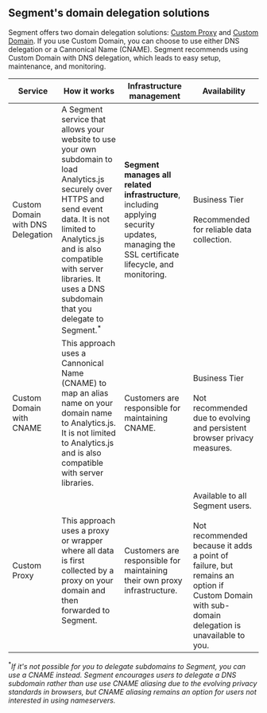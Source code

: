 ## Segment's domain delegation solutions

Segment offers two domain delegation solutions: [Custom Proxy](/docs/connections/sources/catalog/libraries/website/javascript/custom-proxy) and [Custom Domain](/docs/connections/sources/custom-domain). If you use Custom Domain, you can choose to use either DNS delegation or a Cannonical Name (CNAME). Segment recommends using Custom Domain with DNS delegation, which leads to easy setup, maintenance, and monitoring. 

| Service | How it works | Infrastructure management | Availability |
| ------- | ------------ | ------------------------- | ------------ |
| Custom Domain with DNS Delegation | A Segment service that allows your website to use your own subdomain to load Analytics.js securely over HTTPS and send event data. It is not limited to Analytics.js and is also compatible with server libraries. It uses a DNS subdomain that you delegate to Segment.<sup>*</sup> | **Segment manages all related infrastructure**, including applying security updates, managing the SSL certificate lifecycle, and monitoring. | Business Tier <br><br> Recommended for reliable data collection. |
| Custom Domain with CNAME | This approach uses a Cannonical Name (CNAME) to map an alias name on your domain name to Analytics.js. It is not limited to Analytics.js and is also compatible with server libraries. | Customers are responsible for maintaining CNAME. | Business Tier <br><br> Not recommended due to evolving and persistent browser privacy measures. |  
| Custom Proxy | This approach uses a proxy or wrapper where all data is first collected by a proxy on your domain and then forwarded to Segment. | Customers are responsible for maintaining their own proxy infrastructure. | Available to all Segment users. <br><br> Not recommended because it adds a point of failure, but remains an option if Custom Domain with sub-domain delegation is unavailable to you. | 

<sup>*</sup>_If it's not possible for you to delegate subdomains to Segment, you can use a CNAME instead. Segment encourages users to delegate a DNS subdomain rather than use use CNAME aliasing due to the evolving privacy standards in browsers, but CNAME aliasing remains an option for users not interested in using nameservers._